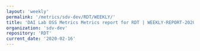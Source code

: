 ```yaml
---
layout: 'weekly'
permalink: '/metrics/sdv-dev/RDT/WEEKLY/'
title: 'DAI Lab OSS Metrics Metrics report for RDT | WEEKLY-REPORT-2020-02-16'
organization: 'sdv-dev'
repository: 'RDT'
current_date: '2020-02-16'
---
```

